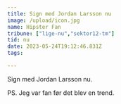 ```yaml
---
title: Sign med Jordan Larsson nu
image: /upload/icon.jpg
name: Hipster Fan
tribune: ["lige-nu","sektor12-tm"]
tid: nu
date: 2023-05-24T19:12:46.831Z
tags:

---
```


Sign med Jordan Larsson nu.

PS. Jeg var fan før det blev en trend.
